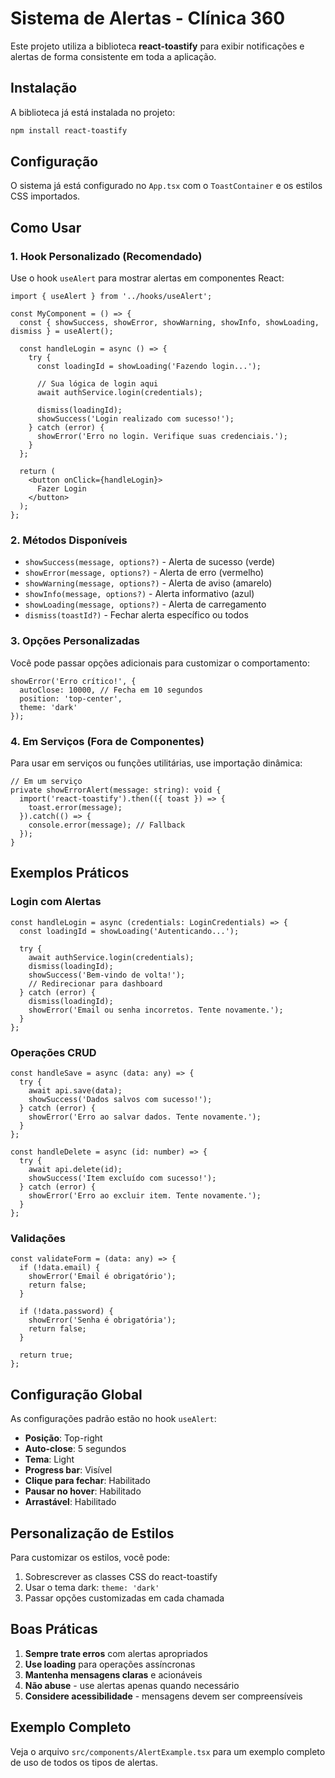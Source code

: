 # Sistema de Alertas - Clínica 360

Este projeto utiliza a biblioteca **react-toastify** para exibir notificações e alertas de forma consistente em toda a aplicação.

## Instalação

A biblioteca já está instalada no projeto:
```bash
npm install react-toastify
```

## Configuração

O sistema já está configurado no `App.tsx` com o `ToastContainer` e os estilos CSS importados.

## Como Usar

### 1. Hook Personalizado (Recomendado)

Use o hook `useAlert` para mostrar alertas em componentes React:

```tsx
import { useAlert } from '../hooks/useAlert';

const MyComponent = () => {
  const { showSuccess, showError, showWarning, showInfo, showLoading, dismiss } = useAlert();

  const handleLogin = async () => {
    try {
      const loadingId = showLoading('Fazendo login...');
      
      // Sua lógica de login aqui
      await authService.login(credentials);
      
      dismiss(loadingId);
      showSuccess('Login realizado com sucesso!');
    } catch (error) {
      showError('Erro no login. Verifique suas credenciais.');
    }
  };

  return (
    <button onClick={handleLogin}>
      Fazer Login
    </button>
  );
};
```

### 2. Métodos Disponíveis

- `showSuccess(message, options?)` - Alerta de sucesso (verde)
- `showError(message, options?)` - Alerta de erro (vermelho)
- `showWarning(message, options?)` - Alerta de aviso (amarelo)
- `showInfo(message, options?)` - Alerta informativo (azul)
- `showLoading(message, options?)` - Alerta de carregamento
- `dismiss(toastId?)` - Fechar alerta específico ou todos

### 3. Opções Personalizadas

Você pode passar opções adicionais para customizar o comportamento:

```tsx
showError('Erro crítico!', {
  autoClose: 10000, // Fecha em 10 segundos
  position: 'top-center',
  theme: 'dark'
});
```

### 4. Em Serviços (Fora de Componentes)

Para usar em serviços ou funções utilitárias, use importação dinâmica:

```tsx
// Em um serviço
private showErrorAlert(message: string): void {
  import('react-toastify').then(({ toast }) => {
    toast.error(message);
  }).catch(() => {
    console.error(message); // Fallback
  });
}
```

## Exemplos Práticos

### Login com Alertas

```tsx
const handleLogin = async (credentials: LoginCredentials) => {
  const loadingId = showLoading('Autenticando...');
  
  try {
    await authService.login(credentials);
    dismiss(loadingId);
    showSuccess('Bem-vindo de volta!');
    // Redirecionar para dashboard
  } catch (error) {
    dismiss(loadingId);
    showError('Email ou senha incorretos. Tente novamente.');
  }
};
```

### Operações CRUD

```tsx
const handleSave = async (data: any) => {
  try {
    await api.save(data);
    showSuccess('Dados salvos com sucesso!');
  } catch (error) {
    showError('Erro ao salvar dados. Tente novamente.');
  }
};

const handleDelete = async (id: number) => {
  try {
    await api.delete(id);
    showSuccess('Item excluído com sucesso!');
  } catch (error) {
    showError('Erro ao excluir item. Tente novamente.');
  }
};
```

### Validações

```tsx
const validateForm = (data: any) => {
  if (!data.email) {
    showError('Email é obrigatório');
    return false;
  }
  
  if (!data.password) {
    showError('Senha é obrigatória');
    return false;
  }
  
  return true;
};
```

## Configuração Global

As configurações padrão estão no hook `useAlert`:

- **Posição**: Top-right
- **Auto-close**: 5 segundos
- **Tema**: Light
- **Progress bar**: Visível
- **Clique para fechar**: Habilitado
- **Pausar no hover**: Habilitado
- **Arrastável**: Habilitado

## Personalização de Estilos

Para customizar os estilos, você pode:

1. Sobrescrever as classes CSS do react-toastify
2. Usar o tema dark: `theme: 'dark'`
3. Passar opções customizadas em cada chamada

## Boas Práticas

1. **Sempre trate erros** com alertas apropriados
2. **Use loading** para operações assíncronas
3. **Mantenha mensagens claras** e acionáveis
4. **Não abuse** - use alertas apenas quando necessário
5. **Considere acessibilidade** - mensagens devem ser compreensíveis

## Exemplo Completo

Veja o arquivo `src/components/AlertExample.tsx` para um exemplo completo de uso de todos os tipos de alertas.
